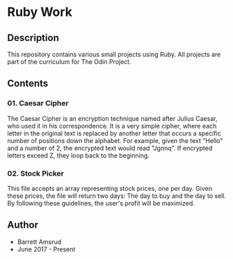 # Ruby Work

## Description

This repository contains various small projects using Ruby.  All projects are part of the curriculum for The Odin Project.

## Contents

### 01. Caesar Cipher

  The Caesar Cipher is an encryption technique named after Julius Caesar, who used it in his correspondence.  It is a very simple cipher, where each letter in the original text is replaced by another letter that occurs a specific number of positions down the alphabet.  For example, given the text "Hello" and a number of 2, the encrypted text would read "Jgnnq".  If encrypted letters exceed Z, they loop back to the beginning.

### 02. Stock Picker

  This file accepts an array representing stock prices, one per day.  Given these prices, the file will return two days: The day to buy and the day to sell.  By following these guidelines, the user's profit will be maximized.

## Author

- Barrett Amsrud
- June 2017 - Present
